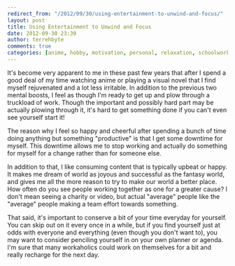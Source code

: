 ```yaml
---
redirect_from: "/2012/09/30/using-entertainment-to-unwind-and-focus/"
layout: post
title: Using Entertainment to Unwind and Focus
date: 2012-09-30 23:39
author: terrehbyte
comments: true
categories: [anime, hobby, motivation, personal, relaxation, schoolwork, unwind, visual novel, work, work]
---
```

It's become very apparent to me in these past few years that after I spend a good deal of my time watching anime or playing a visual novel that I find myself rejuvenated and a lot less irritable. In addition to the previous two mental boosts, I feel as though I'm ready to get up and plow through a truckload of work. Though the important and possibly hard part may be actually plowing through it, it's hard to get something done if you can't even see yourself start it!  

The reason why I feel so happy and cheerful after spending a bunch of time doing anything but something "productive" is that I get some downtime for myself. This downtime allows me to stop working and actually do something for myself for a change rather than for someone else.  

In addition to that, I like consuming content that is typically upbeat or happy. It makes me dream of world as joyous and successful as the fantasy world, and gives me all the more reason to try to make our world a better place. How often do you see people working together as one for a greater cause? I don't mean seeing a charity or video, but actual "average" people like the "average" people making a team effort towards something.  

That said, it's important to conserve a bit of your time everyday for yourself. You can skip out on it every once in a while, but if you find yourself just at odds with everyone and everything (even though you don't want to), you may want to consider penciling yourself in on your own planner or agenda. I'm sure that many workaholics could work on themselves for a bit and really recharge for the next day.  